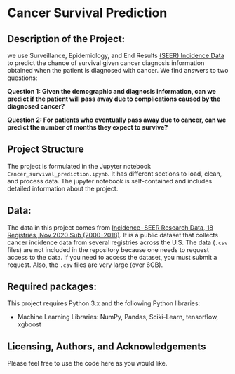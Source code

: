 # Cancer Survival Prediction


## Description of the Project:
we use Surveillance, Epidemiology, and End Results [(SEER) Incidence Data](https://seer.cancer.gov/data-software/documentation/seerstat/nov2019/) to predict the chance of survival given cancer diagnosis information obtained when the patient is diagnosed with cancer. We find answers to two questions:

**Question 1: Given the demographic and diagnosis information, can we predict if the patient will pass away due to complications caused by the diagnosed cancer?**

**Question 2: For patients who eventually pass away due to cancer, can we predict the number of months they expect to survive?**


## Project Structure 
The project is formulated in the Jupyter notebook `Cancer_survival_prediction.ipynb`. It has different sections to load, clean, and process data. The jupyter notebook is self-contained and includes detailed information about the project. 

## Data:

The data in this project comes from [Incidence - SEER Research Data, 18 Registries, Nov 2020 Sub (2000–2018)](https://seer.cancer.gov/data-software/documentation/seerstat/nov2019/). It is a public dataset that collects cancer incidence data from several registries across the U.S. The data (`.csv` files) are not included in the repository because one needs to request access to the data. If you need to access the dataset, you must submit a request. Also, the `.csv` files are very large (over 6GB).

 
## Required packages:

This project requires Python 3.x and the following Python libraries:

* Machine Learning Libraries: NumPy, Pandas, Sciki-Learn, tensorflow, xgboost


## Licensing, Authors, and Acknowledgements

Please feel free to use the code here as you would like. 
